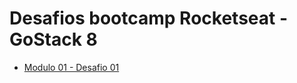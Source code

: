 # Desafios bootcamp Rocketseat - GoStack 8

- [Modulo 01 - Desafio 01](https://github.com/Rocketseat/bootcamp-gostack-desafio-01/blob/master/README.md#desafio-01-conceitos-do-nodejs)